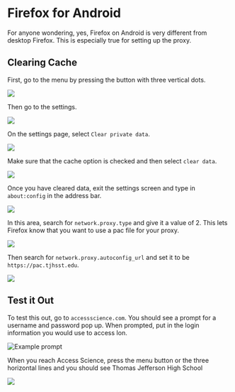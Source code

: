 # Firefox for Android

For anyone wondering, yes, Firefox on Android is very different from desktop Firefox.  This is especially true for setting up the proxy.

## Clearing Cache

First, go to the menu by pressing the button with three vertical dots.

![](../../.gitbook/assets/firefoxandroid-1.png)

Then go to the settings.

![](../../.gitbook/assets/firefoxandroid-2.png)

On the settings page, select `Clear private data`.

![](../../.gitbook/assets/firefoxandroid-3.png)

Make sure that the cache option is checked and then select `clear data`.

![](../../.gitbook/assets/firefoxandroid-4.png)

Once you have cleared data, exit the settings screen and type in `about:config` in the address bar.

![](../../.gitbook/assets/firefoxandroid-5.png)

In this area, search for `network.proxy.type` and give it a value of 2.  This lets Firefox know that you want to use a pac file for your proxy.

![](../../.gitbook/assets/firefoxandroid-6.png)

Then search for `network.proxy.autoconfig_url` and set it to be `https://pac.tjhsst.edu`.

![](../../.gitbook/assets/firefoxandroid-7.png)

## Test it Out

To test this out, go to `accessscience.com`.  You should see a prompt for a username and password pop up.  When prompted, put in the login information you would use to access Ion.

![Example prompt](../../.gitbook/assets/firefoxandroid-8.png)

When you reach Access Science, press the menu button or the three horizontal lines and you should see Thomas Jefferson High School

![](../../.gitbook/assets/firefoxandroid-9.png)
